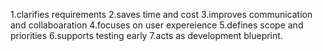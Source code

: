 1.clarifies requirements
2.saves time and cost
3.improves communication and collaboaration
4.focuses on user expereience
5.defines scope and priorities
6.supports testing early
7.acts as development blueprint.
